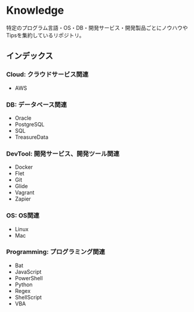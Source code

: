 # Knowledge

特定のプログラム言語・OS・DB・開発サービス・開発製品ごとにノウハウやTipsを集約しているリポジトリ。

## インデックス

### Cloud: クラウドサービス関連

* AWS

### DB: データベース関連

* Oracle
* PostgreSQL
* SQL
* TreasureData

### DevTool: 開発サービス、開発ツール関連

* Docker
* Flet
* Git
* Glide
* Vagrant
* Zapier

### OS: OS関連

* Linux
* Mac

### Programming: プログラミング関連

* Bat
* JavaScript
* PowerShell
* Python
* Regex
* ShellScript
* VBA
